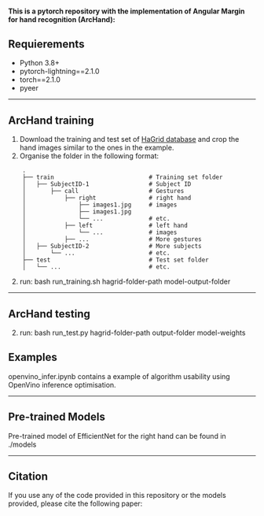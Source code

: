 #### This is a pytorch repository with the implementation of Angular Margin for hand recognition (ArcHand):

## Requierements ##
- Python 3.8+
- pytorch-lightning==2.1.0
- torch==2.1.0
- pyeer

<hr/>

## ArcHand training ##
1. Download the training and test set of [HaGrid database](https://github.com/hukenovs/hagrid) and crop the hand images similar to the ones in the example.
2. Organise the folder in the following format:

```
    .
    ├── train                           # Training set folder
    │   ├── SubjectID-1                 # Subject ID
    │       ├── call                    # Gestures
    │           ├── right               # right hand 
    │               ├── images1.jpg     # images
    │               ├── images1.jpg             
    │               └── ...             # etc.
    │           ├── left                # left hand
    │               └── ...             # images
    │           ├── ...                 # More gestures
    │   ├── SubjectID-2                 # More subjects
    │       └── ...                     # etc.
    ├── test                            # Test set folder
    │   └── ...                         # etc.     

```  

2. run: bash run_training.sh hagrid-folder-path model-output-folder

<hr/>

## ArcHand testing ##
2. run: bash run_test.py hagrid-folder-path output-folder model-weights

## Examples ##

openvino_infer.ipynb contains a example of algorithm usability using OpenVino inference optimisation. 

<hr/>

## Pre-trained Models ##

Pre-trained model of EfficientNet for the right hand can be found in ./models 

<hr/>

## Citation ##
If you use any of the code provided in this repository or the models provided, please cite the following paper:
```
```